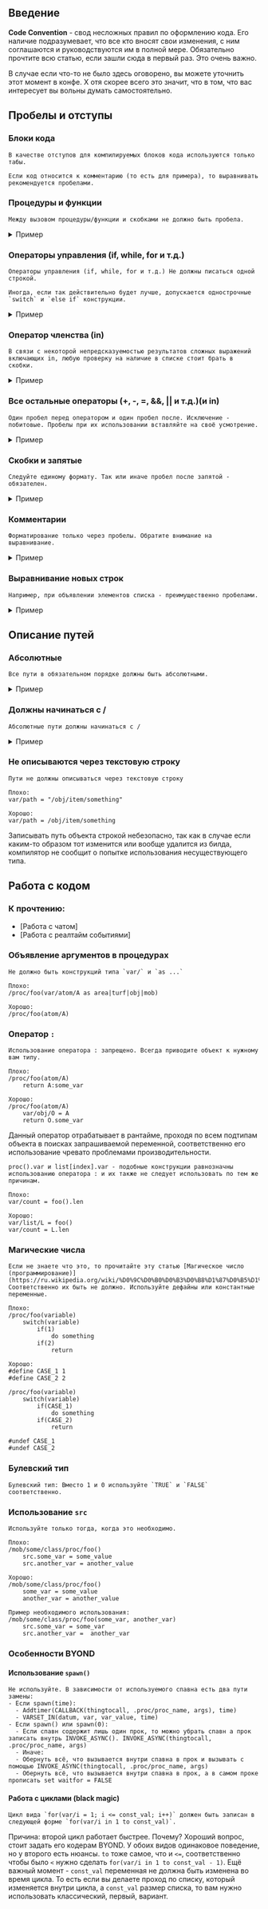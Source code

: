 ## Введение
**Code Convention** - свод несложных правил по оформлению кода. 
Его наличие подразумевает, что все кто вносят свои изменения, с ним соглашаются и руководствуются им в полной мере. 
Обязательно прочтите всю статью, если зашли сюда в первый раз. Это очень важно.

В случае если что-то не было здесь оговорено, вы можете уточнить этот момент в конфе. Х
отя скорее всего это значит, что в том, что вас интересует вы вольны думать самостоятельно.


## Пробелы и отступы
### Блоки кода
```
В качестве отступов для компилируемых блоков кода используются только табы.
```
```
Если код относится к комментарию (то есть для примера), то выравнивать рекомендуется пробелами.
```
### Процедуры и функции
```
Между вызовом процедуры/функции и скобками не должно быть пробела.
```

<details>
  <summary>Пример</summary>

```
Плохо:
/proc/foo()
	return function (1)

Хорошо:
/proc/foo()
	return function(1)
```
</details>

### Операторы управления (if, while, for и т.д.)
```
Операторы управления (if, while, for и т.д.) Не должны писаться одной строкой.
```
```
Иногда, если так действительно будет лучше, допускается однострочные `switch` и `else if` конструкции.
```

<details>
  <summary>Пример</summary>

```
Плохо:
if(something) return TRUE

for(var/i in something) i.foo()

Хорошо:
if(something)
	return TRUE

for(var/i in something)
	i.foo()

Допустимо:
switch(x)
	if(case_1) foo()
	if(case_2) return FALSE
```
</details>


### Оператор членства (in)
```
В связи с некоторой непредсказуемостью результатов сложных выражений включающих in, любую проверку на наличие в списке стоит брать в скобки.
```


<details>
  <summary>Пример</summary>

```
Плохо:
if(foo && bar in list)

if(bar in arr and foo)

Хорошо:
if(foo && (bar in list))

if((bar in arr) and foo)
```
</details>

### Все остальные операторы (+, -, =, &&, || и т.д.)(и in)
```
Один пробел перед оператором и один пробел после. Исключение - побитовые. Пробелы при их использовании вставляйте на своё усмотрение.
```

<details>
  <summary>Пример</summary>

```
Плохо:
var/a=1
var/b   = 2
var/c =a+b

Хорошо:
var/a = 1
var/b = 2
var/c = a + b
```
</details>

### Скобки и запятые
```
Следуйте единому формату. Так или иначе пробел после запятой - обязателен.
```


<details>
  <summary>Пример</summary>

```
Плохо:
list( 1,2, 3, 4 ,5)

Хорошо:
list(1, 2, 3, 4, 5)

Допустимо:
list( 1 , 2 , 3 , 4 , 5 )
```
</details>

### Комментарии

```
Форматирование только через пробелы. Обратите внимание на выравнивание.
```


<details>
  <summary>Пример</summary>

```
Плохо:
#define A "something"		//	Это что-то.
#define B "anything"	//Это что угодно.

Хорошо:
#define A "something"  // Это что-то.
#define B "anything"   // Это что угодно.
```
</details>

### Выравнивание новых строк
```
Например, при объявлении элементов списка - преимущественно пробелами.
```

<details>
  <summary>Пример</summary>

```
Плохо:
list(1, 2, 3,
	4, 5, 6)

Хорошо:
list(1, 2, 3,
     4, 5, 6)

Допустимо:
list(
	1, 2, 3,
	4, 5, 6
)
```
</details>

## Описание путей
### Абсолютные
```
Все пути в обязательном порядке должны быть абсолютными.
```


<details>
  <summary>Пример</summary>

```
Плохо:
obj
	var
		varname1 = 0
		varname2
	proc
		proc_name()
			code
	item
		weapon
			name = "Weapon"
			proc
				proc_name2()
					..()
					code

Хорошо:
/obj
	var/varname1 = 0
	var/varname2

/obj/proc/proc_name()
	code

/obj/item/weapon
	name = "Weapon"

/obj/item/weapon/proc/proc_name2()
	..()
	code
```
</details>

### Должны начинаться с /

```
Абсолютные пути должны начинаться с /
```

<details>
  <summary>Пример</summary>

```
Плохо:
mob/living

Хорошо:
/mob/living
```
</details>


### Не описываются через текстовую строку

```
Пути не должны описываться через текстовую строку
```

```
Плохо:
var/path = "/obj/item/something"

Хорошо:
var/path = /obj/item/something
```
Записывать путь объекта строкой небезопасно, так как в случае если каким-то образом тот изменится или вообще удалится из билда, компилятор не сообщит о попытке использования несуществующего типа.

## Работа с кодом
### К прочтению:
- [Работа с чатом]
- [Работа с реалтайм событиями]

### Объявление аргументов в процедурах

```
Не должно быть конструкций типа `var/` и `as ...`
```

```
Плохо:
/proc/foo(var/atom/A as area|turf|obj|mob)

Хорошо:
/proc/foo(atom/A)
```

### Оператор `:`

```
Использование оператора : запрещено. Всегда приводите объект к нужному вам типу.
```
```
Плохо:
/proc/foo(atom/A)
	return A:some_var

Хорошо:
/proc/foo(atom/A)
	var/obj/O = A
	return O.some_var
```
Данный оператор отрабатывает в рантайме, проходя по всем подтипам объекта в поисках запрашиваемой переменной, соответственно его использование чревато проблемами производительности. 

```
proc().var и list[index].var - подобные конструкции равнозначны использованию оператора : и их также не следует использовать по тем же причинам.
```

```
Плохо:
var/count = foo().len

Хорошо:
var/list/L = foo()
var/count = L.len
```

### Магические числа
```
Если не знаете что это, то прочитайте эту статью [Магическое число (программирование)](https://ru.wikipedia.org/wiki/%D0%9C%D0%B0%D0%B3%D0%B8%D1%87%D0%B5%D1%81%D0%BA%D0%BE%D0%B5_%D1%87%D0%B8%D1%81%D0%BB%D0%BE_(%D0%BF%D1%80%D0%BE%D0%B3%D1%80%D0%B0%D0%BC%D0%BC%D0%B8%D1%80%D0%BE%D0%B2%D0%B0%D0%BD%D0%B8%D0%B5)). Соответственно их быть не должно. Используйте дефайны или константные переменные.
```
```
Плохо:
/proc/foo(variable)
	switch(variable)
		if(1)
			do something
		if(2)
			return

Хорошо:
#define CASE_1 1
#define CASE_2 2

/proc/foo(variable)
	switch(variable)
		if(CASE_1)
			do something
		if(CASE_2)
			return

#undef CASE_1
#undef CASE_2
```

### Булевский тип
```
Булевский тип: Вместо 1 и 0 используйте `TRUE` и `FALSE` соответственно.
```


### Использование `src`
```
Используйте только тогда, когда это необходимо.
```
```
Плохо:
/mob/some/class/proc/foo()
	src.some_var = some_value
	src.another_var = another_value

Хорошо:
/mob/some/class/proc/foo()
	some_var = some_value
	another_var = another_value

Пример необходимого использования:
/mob/some/class/proc/foo(some_var, another_var)
	src.some_var = some_var
	src.another_var =  another_var
```


### Особенности BYOND
#### Использование `spawn()`

```
Не используйте. В зависимости от используемого спавна есть два пути замены:
- Если spawn(time):
  - Addtimer(CALLBACK(thingtocall, .proc/proc_name, args), time)
  - VARSET_IN(datum, var, var_value, time)
- Если spawn() или spawn(0):
  - Если спавн содержит лишь один прок, то можно убрать спавн а прок записать внутрь INVOKE_ASYNC(). INVOKE_ASYNC(thingtocall, .proc/proc_name, args)
  - Иначе:
  - Обернуть всё, что вызывается внутри спавна в прок и вызывать с помощью INVOKE_ASYNC(thingtocall, .proc/proc_name, args)
  - Обернуть всё, что вызывается внутри спавна в прок, а в самом проке прописать set waitfor = FALSE
```

#### Работа с циклами (black magic)
```
Цикл вида `for(var/i = 1; i <= const_val; i++)` должен быть записан в следующей форме `for(var/i in 1 to const_val)`.
```
Причина: второй цикл работает быстрее. Почему? Хороший вопрос, стоит задать его кодерам BYOND. У обоих видов одинаковое поведение, но у второго есть нюансы. `to` тоже самое, что и `<=`, соответственно чтобы было `<` нужно сделать `for(var/i in 1 to const_val - 1)`. Ещё важный момент - `const_val` переменная не должна быть изменена во время цикла. То есть если вы делаете проход по списку, который изменяется внутри цикла, а `const_val` размер списка, то вам нужно использовать классический, первый, вариант.
